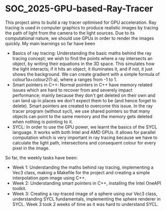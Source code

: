 # SOC_2025-GPU-based-Ray-Tracer
This project aims to build a ray tracer optimised for GPU acceleration. Ray tracing is used in computer graphics to produce realistic images by tracing the path of light from the camera to the light sources. Due to its computational nature, we should use GPUs in order to render the images quickly.
My main learnings so far have been
- Basics of ray tracing: Understanding the basic maths behind the ray tracing concept; we wish to find the points where a ray intersects an object, by writing their equations in the 3D space. This simulates how the light interacts; if it hits an object, it illuminates it, and if not, it just shows the background. We can create gradient with a simple formula of colour1*a+colour2*(1-a), where a ranges from -1 to 1.
- Smart pointers in C++: Normal pointers in C++ have memory related issues which are hard to recover from and severely impact performance; mainly because they don't get deleted on their own and can land up in places we don't expect them to be (and hence forget to delete). Smart pointers are created to overcome this issue. In the ray tracer program (without sycl), we use shared pointers so that many objects can point to the same memory and the memory gets deleted when nothing is pointing to it.
- SYCL: In order to use the GPU power, we learnt the basics of the SYCL language. It works with both Intel and AMD GPUs. It allows for parallel computation which is very important in ray tracing because we have to calculate the light path, intersections and consequent colour for every pixel in the image.

So far, the weekly tasks have been:
- Week 1: Understanding the maths behind ray tracing, implementing a Vec3 class, making a Makefile for the project and creating a simple interpolation ppm image using C++.
- Week 2: Understanding smart pointers in C++, installing the Intel OneAPI toolkit.
- Week 3: Creating a ray-traced image of a sphere using our Vec3 class, understanding SYCL fundamentals, implementing the sphere renderer in SYCL. Week 3 took 2 weeks of time as it was hard to understand SYCL.

